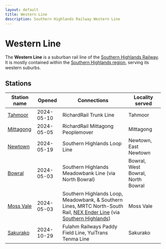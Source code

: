 ```yaml
---
layout: default
title: Western Line
description: Southern Highlands Railway Western Line
---
```


# Western Line

The **Western Line** is a suburban rail line of the
[Southern Highlands Railway](/rail-networks/shr). It is mostly contained within
the [Southern Highlands region](/rail-networks/shr), serving its western suburbs.

## Stations

Station name | Opened | Connections | Locality served
---|---|---|---
[Tahmoor](/rail-stations/tahmoor) | 2024-05-10 | RichardRail Trunk Line | Tahmoor
[Mittagong](/rail-stations/mittagong) | 2024-05-05 | RichardRail Mittagong Peoplemover | Mittagong
[Newtown](/rail-stations/newtown) | 2024-05-19 | Southern Highlands Loop Line | Newtown, East Newtown
[Bowral](/rail-stations/bowral) | 2024-05-03 | Southern Highlands Meadowbank Line (via North Bowral) | Bowral, West Bowral, North Bowral
[Moss Vale](/rail-stations/moss-vale) | 2024-05-03 | Southern Highlands Loop, Meadowbank, & Southern Lines, MRTC North-South Rail, [NEX Ender Line](/rail-lines/nex-ender-line) (via [Southern Highlands](/rail-stations/southern-highlands)) | Moss Vale
[Sakurako](/rail-stations/sakurako) | 2024-10-29 | Fulahm Railways Paddy Field Line, YuiTrans Tenma Line | Sakurako
